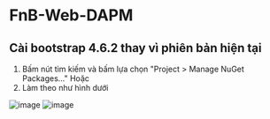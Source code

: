 # FnB-Web-DAPM
## Cài bootstrap 4.6.2 thay vì phiên bản hiện tại
1. Bấm nút tìm kiếm và bấm lựa chọn "Project > Manage NuGet Packages..."
Hoặc
2. Làm theo như hình dưới

![image](https://github.com/xemptsible/FnB-Web-DAPM/assets/131531215/3db9acff-0e8b-44f8-be1c-8c7e4f1a6374)
![image](https://github.com/xemptsible/FnB-Web-DAPM/assets/131531215/1d00c8fc-c950-48af-9419-6081369f6174)

